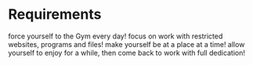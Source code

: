 # Requirements
force yourself to the Gym every day!
focus on work with restricted websites, programs and files!
make yourself be at a place at a time!
allow yourself to enjoy for a while, then come back to work with full dedication!
